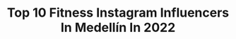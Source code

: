 ---
title: Top 10 Fitness Instagram Influencers In Medellín In 2022
description: >-
  Find top fitness Instagram influencers in Medellín in 2022. Most popular hashtags: #medellin #fitness #colombia #fitnessmotivation.
platform: Instagram
hits: 54
text_top: Analyze the best Instagram accounts on inBeat.
text_bottom: inBeat aggregates 54 Instagram influencers like this in Medellín, Colombia for you to pitch.
profiles:
  - username: "carolinagiraldofitness"
    fullname: >-
      Caro ♥ ᶫᵒᵛᵉ
    bio: >-
      🧎🏽‍♀️|God's warrior 👏🏼 👩🏼‍🎓|Business administrator 🏋🏼‍♂️|Fitness woman 🍑 🏆|Embassador @megaplexstars ✰ 🛍| @carofit_tips_store 🛒 👙|@carola__swimwear
    location: "Colombia"
    followers: 44459
    engagement: 137
    commentsToLikes: 0.010608
    id: ck9wg45rgrtg50j78f4bdue94
    verified: false
    hashtags: "#balenciaga, #woman, #bodybuilding, #yomequedoencasa"
  - username: "melissalopez302"
    fullname: >-
      Melylopez
    bio: >-
      🦏🏆 IFBB ELITE PRO 2019 @ifbbelitepro_official 🦏🏆 1st mr olympia South América 2018 🦏🏆 campeona megaplex star ant 2018 @rhinoml
    location: "Colombia"
    followers: 7273
    engagement: 2360
    commentsToLikes: 0.027460
    id: ck5c7ld9p7qsh0i11qryq9pd1
    verified: false
    hashtags: "#guerrera, #yomequedoencasa, #amor, #fitness"
  - username: "yo_soyandre"
    fullname: >-
      Andrea Zapata
    bio: >-
      🇨🇴medellin-colombia Venta de ropa deportiva 🏋🏻‍♀️#procesofitness 👠#Model 📈#coworking 📱#entretenimiento De la vida solo espero poder disfrutarla
    location: "Colombia"
    followers: 22654
    engagement: 293
    commentsToLikes: 0.048783
    id: ckf5pq8526xrn0j23sie432uk
    verified: false
    hashtags: "#gym, #medellin, #sabanetaantioquia, #sabaneta"
  - username: "rolando_posada"
    fullname: >-
      Rolando A. Posada F.
    bio: >-
      Medicina Interna. Nutrición/Farmacología/Fisiología . rolandoposada2004@gmail.com . @sindy_mena 👰🏻💍 .
    location: "Colombia"
    followers: 9580
    engagement: 515
    commentsToLikes: 0.053613
    id: ck5c102oqu6nm0i11nt7jqqw1
    verified: false
    hashtags: "#expofitness, #fitness, #farmacolog, #fitnesslife"
  - username: "varillastrainer"
    fullname: >-
      Lic. Andres Varillas ♾💚
    bio: >-
      Nutricionista- Dietista | Mi meta es que aprendas a comer para toda la vida. Embajador @action.fitness 🍳Asesorias online: andresvarillas19@gmail.com
    location: "Colombia"
    followers: 185803
    engagement: 136
    commentsToLikes: 0.030628
    id: ck13a54ypooiw0i19227mdwpq
    verified: false
    hashtags: "#medellin, #pesas, #nutricionista, #fitness"
  - username: "cristianarangoo"
    fullname: >-
      Cristian Arango
    bio: >-
      Contador 🎓 Especialista en finanzas 🎓 Cali - Colombia 🇨🇴
    location: "Colombia"
    followers: 55704
    engagement: 473
    commentsToLikes: 0.028478
    id: ck8tc6vqoyhzc0j78e599429f
    verified: false
    hashtags: "#workout, #guy, #progreso, #men"
  - username: "jhulianaorozcog"
    fullname: >-
      Jhuliana Orozco💟
    bio: >-
      🗣🎥Comunicación social Model - Gym lover💪🏼 P O S I T I V E👀 M I N D🧠✨ 🇨🇴Medellín
    location: "Colombia"
    followers: 51317
    engagement: 412
    commentsToLikes: 0.024490
    id: ckf5mh82wtsk40j23oph0ln3h
    verified: false
    hashtags: "#modelo, #photography, #instagram, #mujer"
  - username: "nanaarenalesbga"
    fullname: >-
      Nana Arenales
    bio: >-
      Amante al Deporte - Mami😇 - Bianco 🐶 Propietaria de @narenabynana1 Influencer BGA Embajadora @honda_dream_ @spinningcentergym
    location: "Colombia"
    followers: 66153
    engagement: 52
    commentsToLikes: 0.026286
    id: ck6udri35mqc20j710kcwubmo
    verified: false
    hashtags: "#barranquilla, #colombia, #nanaarenales, #homeworkout"
  - username: "justincaruso"
    fullname: >-
      Justin Caruso
    bio: >-
      Over a decade teaching AcroYoga, Thai massage & yoga intensives, retreats and teacher trainings around the world. Founder @modernthaischool 📍Medellin
    location: "Colombia"
    followers: 20469
    engagement: 189
    commentsToLikes: 0.065966
    id: ck5hggcoe2mgy0i11ypi3zbuh
    verified: false
    hashtags: "#brasil, #acroyoga, #medellin, #yogacolombia"
  - username: "dr.tonni"
    fullname: >-
      GORDO PERO CHIMBA MI AMOR
    bio: >-
      🎥 Travel | Comedy | Lifestyle Toditos ▶️ Tik Tok: dr.tonni 2.2 M ❌ NO Twitter 📍 Medellin, Colombia ❤️🇨🇴 📩 dr.tonni.publicidad@gmail.com
    location: "Colombia"
    followers: 1483203
    engagement: 762
    commentsToLikes: 0.009014
    id: ck8wg6z05gu3j0j78mcrw9qau
    verified: false
    hashtags: "#medellin, #gains, #abs, #training"
---